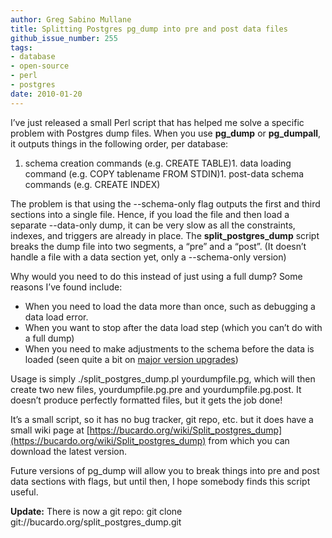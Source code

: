 ```yaml
---
author: Greg Sabino Mullane
title: Splitting Postgres pg_dump into pre and post data files
github_issue_number: 255
tags:
- database
- open-source
- perl
- postgres
date: 2010-01-20
---
```




I’ve just released a small Perl script that has helped me solve a specific problem with Postgres dump files. When you use **pg_dump** or **pg_dumpall**, it outputs things in the following order, per database:

1. schema creation commands (e.g. CREATE TABLE)1. data loading command (e.g. COPY tablename FROM STDIN)1. post-data schema commands (e.g. CREATE INDEX)

The problem is that using the --schema-only flag outputs the first and third sections into a single file. Hence, if you load the file and then load a separate --data-only dump, it can be very slow as all the constraints, indexes, and triggers are already in place. The **split_postgres_dump** script breaks the dump file into two segments, a “pre” and a “post”. (It doesn’t handle a file with a data section yet, only a --schema-only version)

Why would you need to do this instead of just using a full dump? Some reasons I’ve found include:

- When you need to load the data more than once, such as debugging a data load error.
- When you want to stop after the data load step (which you can’t do with a full dump)
- When you need to make adjustments to the schema before the data is loaded (seen quite a bit on [major version upgrades](/blog/2010/01/postgres-upgrades-ten-problems-and))

Usage is simply ./split_postgres_dump.pl yourdumpfile.pg, which will then create two new files, yourdumpfile.pg.pre and yourdumpfile.pg.post. It doesn’t produce perfectly formatted files, but it gets the job done!

It’s a small script, so it has no bug tracker, git repo, etc. but it does have a small wiki page at 
[https://bucardo.org/wiki/Split_postgres_dump](https://bucardo.org/wiki/Split_postgres_dump) from which you can download the latest version.

Future versions of pg_dump will allow you to break things into pre and post data sections with flags, but until then, I hope somebody finds this script useful.

**Update:** There is now a git repo: 
git clone git://bucardo.org/split_postgres_dump.git


